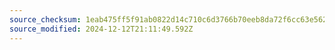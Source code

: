 ```yaml
---
source_checksum: 1eab475ff5f91ab0822d14c710c6d3766b70eeb8da72f6cc63e562e19e4d5e41
source_modified: 2024-12-12T21:11:49.592Z
---
```


